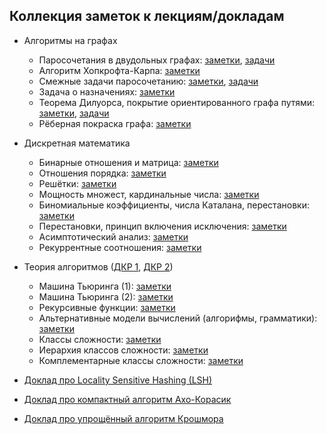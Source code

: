 ## Коллекция заметок к лекциям/докладам

- Алгоритмы на графах
    * Паросочетания в двудольных графах: [заметки](./graph-theory/1_matching_notes.pdf), [задачи](./graph-theory/1_matching_tasks.pdf)
    * Алгоритм Хопкрофта-Карпа: [заметки](./graph-theory/2_hk_notes.pdf)
    * Смежные задачи паросочетанию: [заметки](./graph-theory/3_mis_mvc_mm_mec.pdf), [задачи](./graph-theory/3_mis_mvc_mm_mec_tasks.pdf)
    * Задача о назначениях: [заметки](./graph-theory/4_hungarian_notes.pdf)
    * Теорема Дилуорса, покрытие ориентированного графа путями: [заметки](./graph-theory/5_dilworth_notes.pdf), [задачи](5_dilworth_tasks.pdf)
    * Рёберная покраска графа: [заметки](./graph-theory/6_edge_coloring_notes.pdf)
- Дискретная математика
    * Бинарные отношения и матрица: [заметки](./discrete-math/practice1.pdf)
    * Отношения порядка: [заметки](./discrete-math/practice2.pdf)
    * Решётки: [заметки](./discrete-math/practice3.pdf)
    * Мощность множест, кардинальные числа: [заметки](./discrete-math/practice4.pdf)
    * Биномиальные коэффициенты, числа Каталана, перестановки: [заметки](./discrete-math/practice5.pdf)
    * Перестановки, принцип включения исключения: [заметки](./discrete-math/practice6.pdf)
    * Асимптотический анализ: [заметки](./discrete-math/practice7.pdf)
    * Рекуррентные соотношения: [заметки](./discrete-math/practice8.pdf)
- Теория алгоритмов ([ДКР 1](./theory-of-algorithms/homework1.pdf), [ДКР 2](./theory-of-algorithms/homework2.pdf))
    * Машина Тьюринга (1): [заметки](./theory-of-algorithms/practice1.pdf)
    * Машина Тьюринга (2): [заметки](./theory-of-algorithms/practice2.pdf)
    * Рекурсивные функции: [заметки](./theory-of-algorithms/practice3.pdf)
    * Альтернативные модели вычислений (алгорифмы, грамматики): [заметки](./theory-of-algorithms/practice4.pdf)
    * Классы сложности: [заметки](./theory-of-algorithms/practice5.pdf)
    * Иерархия классов сложности: [заметки](./theory-of-algorithms/practice6.pdf)
    * Комплементарные классы сложности: [заметки](./theory-of-algorithms/practice7.pdf)

- [Доклад про Locality Sensitive Hashing (LSH)](./lsh_report.pdf)
- [Доклад про компактный алгоритм Ахо-Корасик](./aho_corasick_report.pdf)
- [Доклад про упрощённый алгоритм Крошмора](./crochemore_report.pdf)
